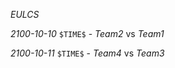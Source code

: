 *EULCS*

*2100-10-10*
    `$TIME$` - *Team2* vs *Team1*

*2100-10-11*
    `$TIME$` - *Team4* vs *Team3*
